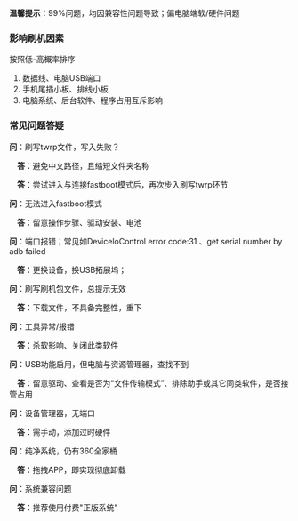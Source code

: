 **温馨提示**：99%问题，均因兼容性问题导致；偏电脑端软/硬件问题

### 影响刷机因素

按照低-高概率排序

1. 数据线、电脑USB端口
2. 手机尾插小板、排线小板
3. 电脑系统、后台软件、程序占用互斥影响


### 常见问题答疑

**问**：刷写twrp文件，写入失败？

&emsp;**答**：避免中文路径，且缩短文件夹名称

&emsp;**答**：尝试进入与连接fastboot模式后，再次步入刷写twrp环节

**问**：无法进入fastboot模式

&emsp;**答**：留意操作步骤、驱动安装、电池

**问**：端口报错；常见如DeviceloControl error code:31 、get serial number by adb failed

&emsp;**答**：更换设备，换USB拓展坞；

**问**：刷写刷机包文件，总提示无效

&emsp;**答**：下载文件，不具备完整性，重下

**问**：工具异常/报错

&emsp;**答**：杀软影响、关闭此类软件

**问**：USB功能启用，但电脑与资源管理器，查找不到

&emsp;**答**：留意驱动、查看是否为“文件传输模式”、排除助手或其它同类软件，是否接管占用

**问**：设备管理器，无端口

&emsp;**答**：需手动，添加过时硬件

**问**：纯净系统，仍有360全家桶

&emsp;**答**：拖拽APP，即实现彻底卸载

**问**：系统兼容问题

&emsp;**答**：推荐使用付费"正版系统"






